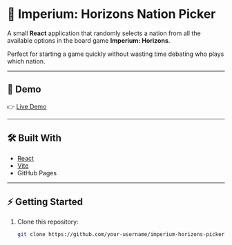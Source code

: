 # 🎲 Imperium: Horizons Nation Picker

A small **React** application that randomly selects a nation from all the available options in the board game **Imperium: Horizons**.  

Perfect for starting a game quickly without wasting time debating who plays which nation.  

---

## 🚀 Demo

👉 [Live Demo](https://YOUR-LINK-HERE)

---

## 🛠️ Built With

- [React](https://react.dev/)
- [Vite](https://vitejs.dev/)
- GitHub Pages

---

## ⚡ Getting Started

1. Clone this repository:
   ```bash
   git clone https://github.com/your-username/imperium-horizons-picker.git
